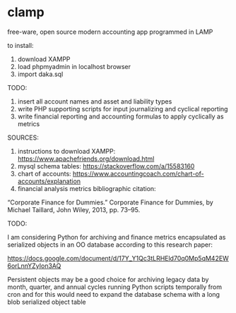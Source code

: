 # clamp
free-ware, open source modern accounting app programmed in LAMP

to install:

1. download XAMPP
2. load phpmyadmin in localhost browser
3. import daka.sql

TODO:

1.  insert all account names and asset and liability types
2.  write PHP supporting scripts for input journalizing and cyclical reporting
3.  write financial reporting and accounting formulas to apply cyclically as metrics

SOURCES:

1.  instructions to download XAMPP: https://www.apachefriends.org/download.html
2.  mysql schema tables: https://stackoverflow.com/a/15583160
3.  chart of accounts: https://www.accountingcoach.com/chart-of-accounts/explanation
4.  financial analysis metrics bibliographic citation: 

“Corporate Finance for Dummies.” Corporate Finance for Dummies, by Michael Taillard, John Wiley, 2013, pp. 73–95.

TODO:

I am considering Python for archiving and finance metrics encapsulated as serialized objects in an OO database according to this research paper:

https://docs.google.com/document/d/17Y_Y1Qc3tLRHEld70q0Mp5qM42EW6orLnnYZyIon3AQ

Persistent objects may be a good choice for archiving legacy data by month, quarter, and annual cycles running Python scripts temporally from cron and for this would need to expand the database schema with a long blob serialized object table
